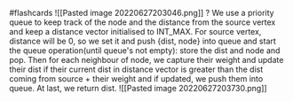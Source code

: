 #flashcards 
![[Pasted image 20220627203046.png]]
?
We use a priority queue to keep track of the node and the distance from the source vertex and keep a distance vector initialised to INT_MAX. For source vertex, distance will be 0, so we set it and push {dist, node} into queue and start the queue operation(until queue's not empty): store the dist and node and pop. Then for each neighbour of node, we capture their weight and update their dist if their current dist in distance vector is greater than the dist coming from source + their weight and if updated, we push them into queue. At last, we return dist.
![[Pasted image 20220627203730.png]]
